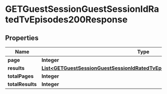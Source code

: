 

# GETGuestSessionGuestSessionIdRatedTvEpisodes200Response


## Properties

| Name | Type | Description | Notes |
|------------ | ------------- | ------------- | -------------|
|**page** | **Integer** |  |  [optional] |
|**results** | [**List&lt;GETGuestSessionGuestSessionIdRatedTvEpisodes200ResponseResultsInner&gt;**](GETGuestSessionGuestSessionIdRatedTvEpisodes200ResponseResultsInner.md) |  |  [optional] |
|**totalPages** | **Integer** |  |  [optional] |
|**totalResults** | **Integer** |  |  [optional] |



